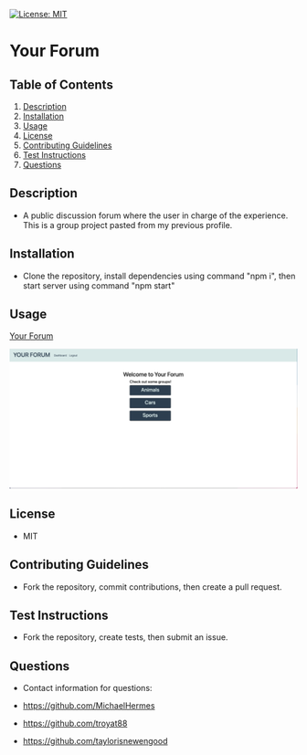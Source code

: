 [![License: MIT](https://img.shields.io/badge/License-MIT-yellow.svg)](https://opensource.org/licenses/MIT)
# Your Forum

## Table of Contents
  
1. [Description](#description)
2. [Installation](#installation)
3. [Usage](#usage)
4. [License](#license)
5. [Contributing Guidelines](#contributing-guidelines)
6. [Test Instructions](#test-instructions)
7. [Questions](#questions)
  
## Description

* A public discussion forum where the user in charge of the experience. This is a group project pasted from my previous profile. 
  
## Installation

* Clone the repository, install dependencies using command "npm i", then start server using command "npm start"

## Usage

[Your Forum](https://tranquil-lowlands-18120.herokuapp.com/)

![usage](./assets/usage.png)

## License
  
* MIT
  
## Contributing Guidelines

* Fork the repository, commit contributions, then create a pull request.

## Test Instructions

* Fork the repository, create tests, then submit an issue.
  
## Questions

* Contact information for questions:

* https://github.com/MichaelHermes
* https://github.com/troyat88
* https://github.com/taylorisnewengood


  
  
